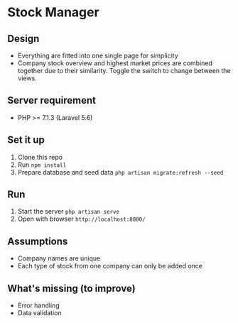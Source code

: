 # Stock Manager

## Design
- Everything are fitted into one single page for simplicity
- Company stock overview and highest market prices are combined together due to their similarity. Toggle the switch to change between the views.

## Server requirement
- PHP >= 7.1.3 (Laravel 5.6)

## Set it up
1. Clone this repo
2. Run `npm install`
3. Prepare database and seed data `php artisan migrate:refresh --seed`

## Run
 1. Start the server `php artisan serve`
 2. Open with browser `http://localhost:8000/`

## Assumptions
- Company names are unique
- Each type of stock from one company can only be added once

## What's missing (to improve)
- Error handling
- Data validation
